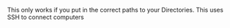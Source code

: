 This only works if you put in the correct paths to your Directories.
This uses SSH to connect computers